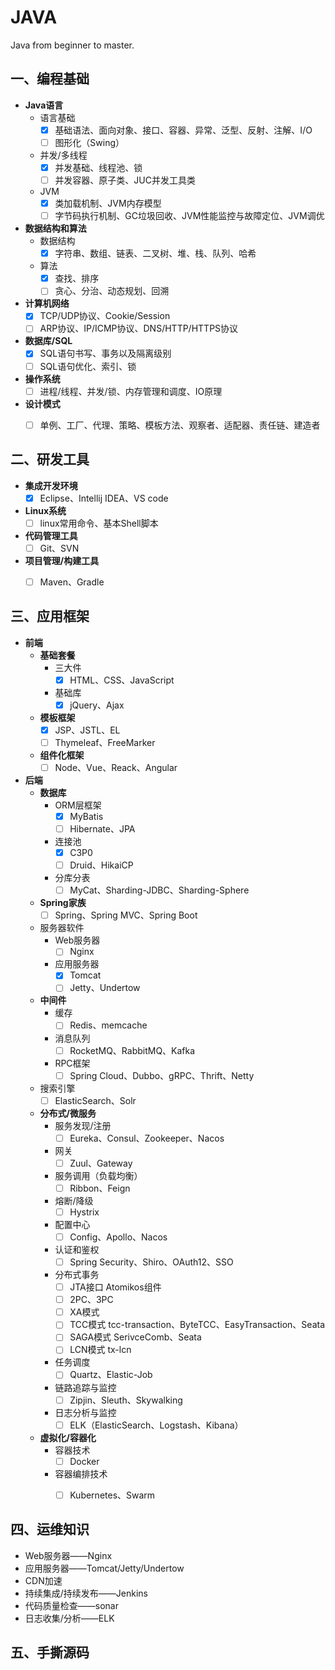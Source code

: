 # JAVA

Java from beginner to master.



## 一、编程基础

- **Java语言**
  - 语言基础
    - [x] 基础语法、面向对象、接口、容器、异常、泛型、反射、注解、I/O
    - [ ] 图形化（Swing）
  - 并发/多线程
    - [x] 并发基础、线程池、锁
    - [ ] 并发容器、原子类、JUC并发工具类
  - JVM
    - [x] 类加载机制、JVM内存模型
    - [ ] 字节码执行机制、GC垃圾回收、JVM性能监控与故障定位、JVM调优
- **数据结构和算法**
  - 数据结构
    - [x] 字符串、数组、链表、二叉树、堆、栈、队列、哈希
  - 算法
    - [x] 查找、排序
    - [ ] 贪心、分治、动态规划、回溯
- **计算机网络**
  - [x] TCP/UDP协议、Cookie/Session
  - [ ] ARP协议、IP/ICMP协议、DNS/HTTP/HTTPS协议
- **数据库/SQL**
  - [x] SQL语句书写、事务以及隔离级别
  - [ ] SQL语句优化、索引、锁
- **操作系统**
  - [ ] 进程/线程、并发/锁、内存管理和调度、IO原理
- **设计模式**
  - [ ] 单例、工厂、代理、策略、模板方法、观察者、适配器、责任链、建造者



## 二、研发工具

- **集成开发环境**
  - [x] Eclipse、Intellij IDEA、VS code
- **Linux系统**
  - [ ] linux常用命令、基本Shell脚本
- **代码管理工具**
  - [ ] Git、SVN
- **项目管理/构建工具**
  - [ ] Maven、Gradle



## 三、应用框架

- **前端**
  - **基础套餐**
    - 三大件
      - [x] HTML、CSS、JavaScript
    - 基础库
      - [x] jQuery、Ajax
  - **模板框架**
    - [x] JSP、JSTL、EL
    - [ ] Thymeleaf、FreeMarker
  - **组件化框架**
    - [ ] Node、Vue、Reack、Angular

- **后端**
  - **数据库**
    - ORM层框架
      - [x] MyBatis
      - [ ] Hibernate、JPA
    - 连接池
      - [x] C3P0
      - [ ] Druid、HikaiCP
    - 分库分表
      - [ ] MyCat、Sharding-JDBC、Sharding-Sphere
  - **Spring家族**
    - [ ] Spring、Spring MVC、Spring Boot
  - 服务器软件
    - Web服务器
      - [ ] Nginx
    - 应用服务器
      - [x] Tomcat
      - [ ] Jetty、Undertow
  - **中间件**
    - 缓存
      - [ ] Redis、memcache
    - 消息队列
      - [ ] RocketMQ、RabbitMQ、Kafka
    - RPC框架
      - [ ] Spring Cloud、Dubbo、gRPC、Thrift、Netty
  - 搜索引擎
    - [ ] ElasticSearch、Solr
  - **分布式/微服务**
    - 服务发现/注册
      - [ ] Eureka、Consul、Zookeeper、Nacos
    - 网关
      - [ ] Zuul、Gateway
    - 服务调用（负载均衡）
      - [ ] Ribbon、Feign
    - 熔断/降级
      - [ ] Hystrix
    - 配置中心
      - [ ] Config、Apollo、Nacos
    - 认证和鉴权
      - [ ] Spring Security、Shiro、OAuth12、SSO
    - 分布式事务
      - [ ] JTA接口	Atomikos组件
      - [ ] 2PC、3PC
      - [ ] XA模式
      - [ ] TCC模式    tcc-transaction、ByteTCC、EasyTransaction、Seata
      - [ ] SAGA模式    SerivceComb、Seata
      - [ ] LCN模式    tx-lcn
    - 任务调度
      - [ ] Quartz、Elastic-Job
    - 链路追踪与监控
      - [ ] Zipjin、Sleuth、Skywalking
    - 日志分析与监控
      - [ ] ELK（ElasticSearch、Logstash、Kibana）
  - **虚拟化/容器化**
    - 容器技术
      - [ ] Docker
    - 容器编排技术
      - [ ] Kubernetes、Swarm



## 四、运维知识

- Web服务器——Nginx
- 应用服务器——Tomcat/Jetty/Undertow
- CDN加速
- 持续集成/持续发布——Jenkins
- 代码质量检查——sonar
- 日志收集/分析——ELK



## 五、手撕源码

